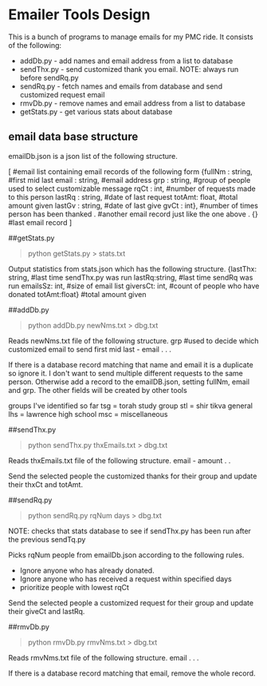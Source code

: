 # Emailer Tools Design

This is a bunch of programs to manage emails for my PMC ride. It consists of the following:

* addDb.py - add names and email address from a list to database
* sendThx.py - send customized thank you email. NOTE: always run before sendRq.py
* sendRq.py - fetch names and emails from database and send customized request email
* rmvDb.py - remove names and email address from a list to database
* getStats.py - get various stats about database

## email data base structure
emailDb.json is a json list of the following structure.

[                     #email list containing email records of the following form
  {fullNm : string,   #first mid last
  email : string,     #email address
  grp : string,       #group of people used to select customizable message
  rqCt : int,         #number of requests made to this person
  lastRq : string,    #date of last request
  totAmt: float,      #total amount given
  lastGv : string,    #date of last give
  gvCt : int},        #number of times person has been thanked
  .                   #another email record just like the one above
  .
  {}                  #last email record
]

##getStats.py

>python getStats.py > stats.txt

Output statistics from stats.json which has the following structure.
{lastThx: string, #last time sendThx.py was run
lastRq:string,    #last time sendRq was run
emailsSz: int,    #size of email list
giversCt: int,    #count of people who have donated
totAmt:float}     #total amount given

##addDb.py

>python addDb.py newNms.txt > dbg.txt

Reads newNms.txt file of the following structure.
grp                    #used to decide which customized email to send
first mid last - email
.
.
.

If there is a database record matching that name and email it is a duplicate so ignore it. I don't want to send multiple different requests to the same person. Otherwise add a record to the emailDB.json, setting fullNm, email and grp. The other fields will be created by other tools 

groups I've identified so far 
tsg = torah study group
stl = shir tikva general
lhs = lawrence high school
msc = miscellaneous

##sendThx.py

>python sendThx.py thxEmails.txt > dbg.txt

Reads thxEmails.txt file of the following structure.
email - amount
.
.

Send the selected people the customized thanks for their group and update their thxCt and totAmt.

##sendRq.py

>python sendRq.py rqNum days > dbg.txt

NOTE: checks that stats database to see if sendThx.py has been run after the previous sendTq.py

Picks rqNum people from emailDb.json according to the following rules.
* Ignore anyone who has already donated.
* Ignore anyone who has received a request within specified days
* prioritize people with lowest rqCt

Send the selected people a customized request for their group and update their giveCt and lastRq.

##rmvDb.py

>python rmvDb.py rmvNms.txt > dbg.txt

Reads rmvNms.txt file of the following structure.
email
.
.
.

If there is a database record matching that email, remove the whole record.

